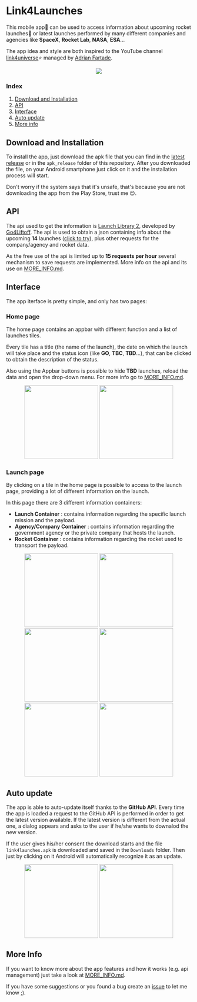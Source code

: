 # Link4Launches
This mobile app📱 can be used to access information about upcoming rocket launches🚀 or latest launches performed by many different companies and agencies like **SpaceX**, **Rocket Lab**, **NASA**, **ESA**...

The app idea and style are both inspired to the YouTube channel [link4universe](https://www.youtube.com/@link4universe):star: managed by [Adrian Fartade](https://www.adrianfartade.it).

<div align='center'>
    <img src='./readme_images/link4launches.png'>
</div>

### Index

1. [Download and Installation](#download-and-installation)
2. [API](#api)
3. [Interface](#interface)
4. [Auto update](#auto-update)
5. [More info](#more-info)


## Download and Installation
To install the app, just download the apk file that you can find in the [latest release](https://api.github.com/repos/ErosM04/link4launches/releases/latest) or in the ``apk_release`` folder of this repository.
After you downloaded the file, on your Android smartphone just click on it and the installation process will start.

Don't worry if the system says that it's unsafe, that's because you are not downloading the app from the Play Store, trust me 😉.


## API
The api used to get the information is [Launch Library 2](https://thespacedevs.com/llapi), developed by [Go4Liftoff](https://go4liftoff.com/about). 
The api is used to obtain a json containing info about the upcoming **14** launches ([click to try](https://ll.thespacedevs.com/2.2.0/launch/upcoming/?format=json&limit=14)), plus other requests for the company/agency and rocket data.

As the free use of the api is limited up to **15 requests per hour** several mechanism to save requests are implemented. More info on the api and its use on [MORE_INFO.md](MORE_INFO.md).


## Interface
The app iterface is pretty simple, and only has two pages:

### Home page
The home page contains an appbar with different function and a list of launches tiles.

Every tile has a title (the name of the launch), the date on which the launch will take place and the status icon (like **GO**, **TBC**, **TBD**...), that can be clicked to obtain the description of the status.

Also using the Appbar buttons is possible to hide **TBD** launches, reload the data and open the drop-down menu. For more info go to [MORE_INFO.md](MORE_INFO.md).

<div align='center'>
    <img src='./readme_images/home page/home_page_dark.jpg' width='200'>
    <img src='./readme_images/home page/home_page_light.jpg' width='200'>
</div>

### Launch page
By clicking on a tile in the home page is possible to access to the launch page, providing a lot of different information on the launch.

In this page there are 3 different information containers:
- **Launch Container** : contains information regarding the specific launch mission and the payload.
- **Agency/Company Container** : contains information regarding the government agency or the private company that hosts the launch.
- **Rocket Container** : contains information regarding the rocket used to transport the payload.

<div align='center'>
    <img src='./readme_images/launch page/launch_page_1_dark.jpg' width='200'>
    <img src='./readme_images/launch page/launch_page_1_light.jpg' width='200'>
</div>
<div align='center'>
    <img src='./readme_images/launch page/launch_page_2_dark.jpg' width='200'>
    <img src='./readme_images/launch page/launch_page_2_light.jpg' width='200'>
</div>
<div align='center'>
    <img src='./readme_images/launch page/launch_page_3_dark.jpg' width='200'>
    <img src='./readme_images/launch page/launch_page_3_light.jpg' width='200'>
</div>


## Auto update
The app is able to auto-update itself thanks to the **GitHub API**.
Every time the app is loaded a request to the GitHub API is performed in order to get the latest version available. If the latest version is different from the actual one, a dialog appears and asks to the user if he/she wants to downalod the new version.

If the user gives his/her consent the download starts and the file ``link4launches.apk`` is downloaded and saved in the ``Downloads`` folder. Then just by clicking on it Android will automatically recognize it as an update.

<div align='center'>
    <img src='./readme_images/home page/updater/update_banner_dark.jpg' width='200'>
    <img src='./readme_images/home page/updater/update_banner_light.jpg' width='200'>
</div>


## More Info
If you want to know more about the app features and how it works (e.g. api management) just take a look at [MORE_INFO.md](MORE_INFO.md).

If you have some suggestions or you found a bug create an [issue](https://github.com/ErosM04/link4launches/issues) to let me know ;).